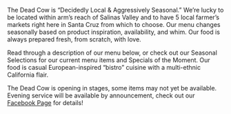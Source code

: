 The Dead Cow is “Decidedly Local & Aggressively Seasonal.” We’re lucky to be located within arm’s reach of Salinas Valley and to have 5 local farmer’s markets right here in Santa Cruz from which to choose. Our menu changes seasonally based on product inspiration, availability, and whim. Our food is always prepared fresh, from scratch, with love.

Read through a description of our menu below, or check out our Seasonal Selections for our current menu items and Specials of the Moment. Our food is casual European-inspired “bistro” cuisine with a multi-ethnic California flair.

The Dead Cow is opening in stages, some items may not yet be available. Evening service will be available by announcement, check out our [Facebook Page](https://www.facebook.com/deadcowsc) for details!